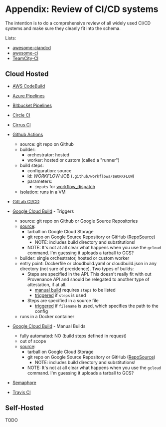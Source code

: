 # Appendix: Review of CI/CD systems

The intention is to do a comprehensive review of all widely used CI/CD systems
and make sure they cleanly fit into the schema.

Lists:

*   [awesome-ciandcd](https://github.com/cicdops/awesome-ciandcd)
*   [awesome-ci](https://github.com/ligurio/awesome-ci)
*   [TeamCity-CI](https://github.com/HariSekhon/TeamCity-CI#ci-systems)

## Cloud Hosted

*   [AWS CodeBuild](https://docs.aws.amazon.com/codebuild/index.html)

*   [Azure Pipelines](https://docs.microsoft.com/en-us/azure/devops/pipelines/)

*   [Bitbucket Pipelines](https://support.atlassian.com/bitbucket-cloud/docs/build-test-and-deploy-with-pipelines/)

*   [Circle CI](https://circleci.com/docs/)

*   [Cirrus CI](https://cirrus-ci.org/guide/quick-start/)

*   [Github Actions](https://docs.github.com/en/actions)

    *   source: git repo on Github
    *   builder:
        *   orchestrator: hosted
        *   worker: hosted or custom (called a "runner")
    *   build steps:
        *   configuration: source
        *   id: $WORKFLOW:$JOB (`.github/workflows/$WORKFLOW`)
        *   parameters:
            *   `inputs` for
                [workflow_dispatch](https://docs.github.com/en/actions/managing-workflow-runs/manually-running-a-workflow)
    *   isolation: runs in a VM

*   [GitLab CI/CD](https://docs.gitlab.com/ee/ci/)

*   [Google Cloud Build](https://cloud.google.com/cloud-build/docs) - Triggers

    *   source: git repo on Github or Google Source Repositories
    *   [source](https://cloud.google.com/cloud-build/docs/api/reference/rest/v1/projects.builds#source):
        *   tarball on Google Cloud Storage
        *   git repo on Google Source Repository or GitHub
            ([RepoSource](https://cloud.google.com/cloud-build/docs/api/reference/rest/v1/RepoSource))
            *   NOTE: includes build directory and substitutions!
        *   NOTE: It's not at all clear what happens when you use the `gcloud`
            command. I'm guessing it uploads a tarball to GCS?
    *   builder: single orchestrator, hosted or custom worker
    *   entry point: Dockerfile or cloudbuild.yaml or cloudbuild.json in any
        directory (not sure of precidence). Two types of builds:
        *   Steps are specified in the API. This doesn't really fit with out
            Provenance API and should be relegated to another type of
            attestation, if at all.
            *   [manual build](https://cloud.google.com/cloud-build/docs/api/reference/rest/v1/projects.builds/create)
                requires `steps` to be listed
            *   [triggered](https://cloud.google.com/cloud-build/docs/api/reference/rest/v1/projects.triggers/create)
                if `steps` is used
        *   Steps are specified in a source file
            *   [triggered](https://cloud.google.com/cloud-build/docs/api/reference/rest/v1/projects.triggers/create)
                if `filename` is used, which specifies the path to the config
    *   runs in a Docker container

*   [Google Cloud Build](https://cloud.google.com/cloud-build/docs) - Manual
    Builds

    *   fully automated: NO (build steps defined in request)
    *   out of scope
    *   [source](https://cloud.google.com/cloud-build/docs/api/reference/rest/v1/projects.builds#source):
        *   tarball on Google Cloud Storage
        *   git repo on Google Source Repository or GitHub
            ([RepoSource](https://cloud.google.com/cloud-build/docs/api/reference/rest/v1/RepoSource))
            *   NOTE: includes build directory and substitutions!
        *   NOTE: It's not at all clear what happens when you use the `gcloud`
            command. I'm guessing it uploads a tarball to GCS?

*   [Semaphore](https://docs.semaphoreci.com)

*   [Travis CI](https://docs.travis-ci.com)

## Self-Hosted

TODO
